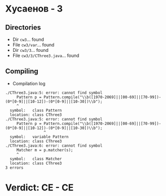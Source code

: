 # Хусаенов - 3
## Directories
- Dir `cw3`... found
- File `cw3/var`... found
- Dir `cw3/3`... found
- File `cw3/3/CThree3.java`... found
## Compiling
- Compilation log
```
./CThree3.java:5: error: cannot find symbol
     Pattern p = Pattern.compile("\\b([1970-2069]||[00-69]||[70-99])-(0*[0-9]||[10-12])-(0*[0-9]||[10-30])\\b");
     ^
  symbol:   class Pattern
  location: class CThree3
./CThree3.java:5: error: cannot find symbol
     Pattern p = Pattern.compile("\\b([1970-2069]||[00-69]||[70-99])-(0*[0-9]||[10-12])-(0*[0-9]||[10-30])\\b");
                 ^
  symbol:   variable Pattern
  location: class CThree3
./CThree3.java:6: error: cannot find symbol
     Matcher m = p.matcher(s);
     ^
  symbol:   class Matcher
  location: class CThree3
3 errors

```
# Verdict: **CE** - CE
